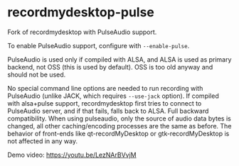 # recordmydesktop-pulse
Fork of recordmydesktop with PulseAudio support.

To enable PulseAudio support, configure with `--enable-pulse`.

PulseAudio is used only if compiled with ALSA, and ALSA is used as primary backend, not OSS (this is used by default). OSS is too old anyway and should not be used.

No special command line options are needed to run recording with PulseAudio (unlike JACK, which requires `--use-jack` option). If compiled with alsa+pulse support, recordmydesktop first tries to connect to PulseAudio server, and if that fails, falls back to ALSA. Full backward compatibility. When using pulseaudio, only the source of audio data bytes is changed, all other caching/encoding processes are the same as before. The behavior of front-ends like qt-recordMyDesktop or gtk-recordMyDesktop is not affected in any way.

Demo video: https://youtu.be/LezNArBVvjM
